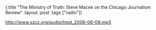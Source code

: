 {:title "The Ministry of Truth: Steve Macek on the Chicago Journalism Review"
:layout :post
:tags  ["radio"]}

<http://www.szcz.org/audio/tmot_2006-06-08.mp3>

